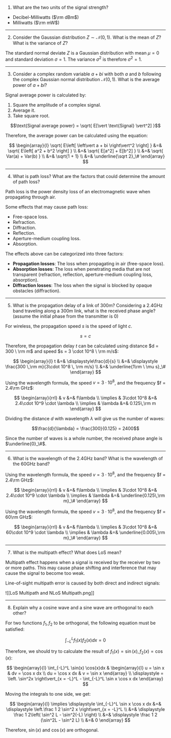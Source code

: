 1. What are the two units of the signal strength?

- Decibel-Milliwatts ($\rm dBm$)
- Milliwatts ($\rm mW$)

---

2. Consider the Gaussian distribution $Z\sim\mathcal N(0, 1)$. What is the mean of $Z$? What is the variance of $Z$?

The standard normal deviate $Z$ is a Gaussian distribution with mean $\mu = 0$ and standard deviation $\sigma = 1$. The variance $\sigma^2$ is therefore $\sigma^2 = 1$.

---

3. Consider a complex random variable $a+bi$ with both $a$ and $b$ following the complex Gaussian normal distribution $\mathcal N(0,1)$. What is the average power of $a+bi$?

Signal average power is calculated by:

1. Square the amplitude of a complex signal.
2. Average it.
3. Take square root.

$$\text{Signal average power} = 
\sqrt{
	E[\vert \text{Signal} \vert^2]
}$$

Therefore, the average power can be calculated using the equation:

$$
\begin{array}{l}
	\sqrt{
		E\left[
			\left\vert 
				a + bi 
			\right\vert^2
		\right]
	} &=& 
	\sqrt{
		E\left[
			a^2 + b^2
		\right]
	} \\
	&=& 
	\sqrt{
		E[a^2] + E[b^2]
	} \\
	&=& \sqrt{
		Var(a) + Var(b)
	} \\
	&=& \sqrt{1 + 1} \\
	&=& \underline{\sqrt 2}_\#
\end{array}
$$

---

4. What is path loss? What are the factors that could determine the amount of path loss?

Path loss is the power density loss of an electromagnetic wave when propagating through air.

Some effects that may cause path loss:

- Free-space loss.
- Refraction.
- Diffraction.
- Reflection.
- Aperture-medium coupling loss.
- Absorption.

The effects above can be categorized into three factors:

- **Propagation losses**: The loss when propagating in air (free-space loss).
- **Absorption losses**: The loss when penetrating media that are not transparent (refraction, reflection, aperture-medium coupling loss, absorption).
- **Diffraction losses**: The loss when the signal is blocked by opaque obstacles (diffraction).

---

5. What is the propagation delay of a link of 300m? Considering a 2.4GHz band traveling along a 300m link, what is the received phase angle? (assume the initial phase from the transmitter is 0)

For wireless, the propagation speed $s$ is the speed of light $c$.

$$s = c$$

Therefore, the propagation delay $t$ can be calculated using distance $d = 300 \ \rm m$ and speed $s = 3 \cdot 10^8 \ \rm m/s$:

$$
\begin{array}{l}
	t &=& \displaystyle\frac{d}{s} \\
	&=& \displaystyle \frac{300 \,\rm m}{3\cdot 10^8 \, \rm m/s} \\
	&=& \underline{1\rm \ \mu s}_\#
\end{array}
$$

Using the wavelength formula, the speed $v = 3\cdot 10^8$, and the frequency $f = 2.4\rm GHz$:

$$
\begin{array}{rrl}
	& v &=& f\lambda \\
	\implies & 3\cdot 10^8 &=& 2.4\cdot 10^9 \cdot \lambda \\
	\implies & \lambda &=& 0.125\,\rm m
\end{array}
$$

Dividing the distance $d$ with wavelength $\lambda$ will give us the number of waves:

$$\frac{d}{\lambda} = \frac{300}{0.125} = 2400$$

Since the number of waves is a whole number, the received phase angle is $\underline{0}_\#$.

---

6. What is the wavelength of the 2.4GHz band? What is the wavelength of the 60GHz band?

Using the wavelength formula, the speed $v = 3\cdot 10^8$, and the frequency $f = 2.4\rm GHz$:

$$
\begin{array}{rrl}
	& v &=& f\lambda \\
	\implies & 3\cdot 10^8 &=& 2.4\cdot 10^9 \cdot \lambda \\
	\implies & \lambda &=& \underline{0.125\,\rm m}_\#
\end{array}
$$

Using the wavelength formula, the speed $v = 3\cdot 10^8$, and the frequency $f = 60\rm GHz$:

$$
\begin{array}{rrl}
	& v &=& f\lambda \\
	\implies & 3\cdot 10^8 &=& 60\cdot 10^9 \cdot \lambda \\
	\implies & \lambda &=& \underline{0.005\,\rm m}_\#
\end{array}
$$

---

7. What is the multipath effect? What does LoS mean?

Multipath effect happens when a signal is received by the receiver by two or more paths. This may cause phase shifting and interference that may cause the signal to become too weak.

Line-of-sight multipath error is caused by both direct and indirect signals:

![[LoS Multipath and NLoS Multipath.png]]

---

8. Explain why a cosine wave and a sine wave are orthogonal to each other?

For two functions $f_1, f_2$ to be orthogonal, the following equation must be satisfied:

$$\int_{-L}^L f_1(x) f_2(x) dx = 0$$

Therefore, we should try to calculate the result of $f_1(x) = \sin(x), f_2(x) = \cos(x)$:

$$
\begin{array}{l}
	\int_{-L}^L \sin(x) \cos(x)dx & 
	\begin{array}{l}
		u = \sin x & dv = \cos x dx \\
		du = \cos x dx & v = \sin x
	\end{array} \\
	\displaystyle
	= \left.
		\sin^2x 
	\right\vert_{x = -L}^L - 
	\int_{-L}^L \sin x \cos x dx
\end{array}
$$

Moving the integrals to one side, we get:

$$
\begin{array}{l}
	\implies \displaystyle
	\int_{-L}^L \sin x \cos x dx &=&
	\displaystyle
	\left.\frac 1 2 \sin^2 x \right\vert_{x = -L}^L \\
	&=& 
	\displaystyle
	\frac 1 2\left(
		\sin^2 L - \sin^2(-L)
	\right) \\
	&=& \displaystyle
	\frac 1 2 (\sin^2L - \sin^2 L) \\
	&=& 0
\end{array}
$$

Therefore, $\sin(x)$ and $\cos(x)$ are orthogonal.